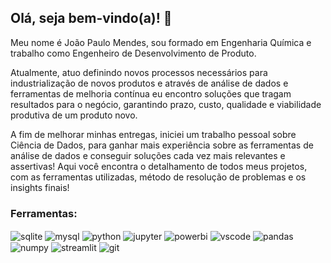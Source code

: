 ## Olá, seja bem-vindo(a)! 👋

Meu nome é João Paulo Mendes, sou formado em Engenharia Química e trabalho como Engenheiro de Desenvolvimento de Produto.

Atualmente, atuo definindo novos processos necessários para industrialização de novos produtos e através de análise de dados e ferramentas de melhoria contínua eu encontro soluções que tragam resultados para o negócio, garantindo prazo, custo, qualidade e viabilidade produtiva de um produto novo.

A fim de melhorar minhas entregas, iniciei um trabalho pessoal sobre Ciência de Dados, para ganhar mais experiência sobre as ferramentas de análise de dados e conseguir soluções cada vez mais relevantes e assertivas! Aqui você encontra o detalhamento de todos meus projetos, com as ferramentas utilizadas, método de resolução de problemas e os insights finais! 

### Ferramentas: 
<div style="display: inline_block">
  <img align="center" alt="sqlite" src="https://img.shields.io/badge/SQLite-07405E?style=for-the-badge&logo=sqlite&logoColor=white" />
  <img align="center" alt="mysql" src="https://img.shields.io/badge/MySQL-00000F?style=for-the-badge&logo=mysql&logoColor=white" />
  <img align="center" alt="python" src="https://img.shields.io/badge/Python-3776AB?style=for-the-badge&logo=python&logoColor=white" />
  <img align="center" alt="jupyter" src="https://img.shields.io/badge/Jupyter-F37626.svg?&style=for-the-badge&logo=Jupyter&logoColor=white" />
  <img align="center" alt="powerbi" src="https://img.shields.io/badge/PowerBI-F2C811?style=for-the-badge&logo=Power%20BI&logoColor=white" />
  <img align="center" alt="vscode" src="https://img.shields.io/badge/VSCode-0078D4?style=for-the-badge&logo=visual%20studio%20code&logoColor=white" />
  <img align="center" alt="pandas" src="https://img.shields.io/badge/Pandas-2C2D72?style=for-the-badge&logo=pandas&logoColor=white" />
  <img align="center" alt="numpy" src="https://img.shields.io/badge/Numpy-777BB4?style=for-the-badge&logo=numpy&logoColor=white" />
  <img align="center" alt="streamlit" src="https://img.shields.io/badge/Streamlit-FF4B4B?style=for-the-badge&logo=Streamlit&logoColor=white" />
  <img align="center" alt="git" src="https://img.shields.io/badge/GIT-E44C30?style=for-the-badge&logo=git&logoColor=white" />
</div><br/>


